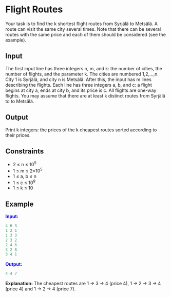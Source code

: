 # Flight Routes

Your task is to find the k shortest flight routes from Syrjälä to Metsälä. A route can visit the same city several times.
Note that there can be several routes with the same price and each of them should be considered (see the example).

## Input  
The first input line has three integers n, m, and k: the number of cities, the number of flights, and the parameter k. The cities are numbered 1,2,&hellip;,n. City 1 is Syrjälä, and city n is Metsälä.
After this, the input has m lines describing the flights. Each line has three integers a, b, and c: a flight begins at city a, ends at city b, and its price is c. All flights are one-way flights.
You may assume that there are at least k distinct routes from Syrjälä to  to Metsälä.

## Output
Print k integers: the prices of the k cheapest routes sorted according to their prices.  

## Constraints

- 2 &le; n &le; 10<sup>5</sup>
- 1 &le; m &le; 2&times;10<sup>5</sup>
- 1 &le; a, b &le; n
- 1 &le; c &le; 10<sup>9</sup>
- 1 &le; k &le; 10

## Example
<font color="blue">**Input:**</font>
```c++
4 6 3
1 2 1
1 3 3
2 3 2
2 4 6
3 2 8
3 4 1
```
<font color="blue">**Output:**</font>
```c++
4 4 7
``` 

**Explanation:** The cheapest routes are 1 &rightarrow; 3 &rightarrow; 4 (price 4), 1 &rightarrow; 2 &rightarrow; 3 &rightarrow; 4 (price 4) and 1 &rightarrow; 2 &rightarrow; 4 (price 7).